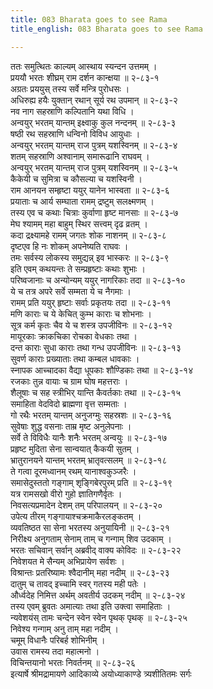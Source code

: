 ```yaml
---
title: 083 Bharata goes to see Rama
title_english: 083 Bharata goes to see Rama

---
```

ततः समुत्थितः काल्यम् आस्थाय स्यन्दन उत्तमम् ।  
प्रययौ भरतः शीघ्रम् राम दर्शन कान्क्षया ॥ २-८३-१  
अग्रतः प्रययुस् तस्य सर्वे मन्त्रि पुरोधसः ।  
अधिरुह्य हयैः युक्तान् रथान् सूर्य रथ उपमान् ॥ २-८३-२  
नव नाग सहस्राणि कल्पितानि यथा विधि ।  
अन्वयुर् भरतम् यान्तम् इक्ष्वाकु कुल नन्दनम् ॥ २-८३-३  
षष्ठी रथ सहस्राणि धन्विनो विविध आयुधाः ।  
अन्वयुर् भरतम् यान्तम् राज पुत्रम् यशस्विनम् ॥ २-८३-४  
शतम् सहस्राणि अश्वानाम् समारूढानि राघवम् ।  
अन्वयुर् भरतम् यान्तम् राज पुत्रम् यशस्विनम् ॥ २-८३-५  
कैकेयी च सुमित्रा च कौसल्या च यशस्विनी ।  
राम आनयन सम्हृष्टा ययुर् यानेन भास्वता ॥ २-८३-६  
प्रयाताः च आर्य सम्घाता रामम् द्रष्टुम् सलक्ष्मणम् ।  
तस्य एव च कथाः चित्राः कुर्वाणा हृष्ट मानसाः ॥ २-८३-७  
मेघ श्यामम् महा बाहुम् स्थिर सत्त्वम् दृढ व्रतम् ।  
कदा द्रक्ष्यामहे रामम् जगतः शोक नाशनम् ॥ २-८३-८  
दृष्टएव हि नः शोकम् अपनेष्यति राघवः ।  
तमः सर्वस्य लोकस्य समुद्यन्न् इव भास्करः ॥ २-८३-९  
इति एवम् कथयन्तः ते सम्प्रहृष्टाः कथाः शुभाः ।  
परिष्वजानाः च अन्योन्यम् ययुर् नागरिकाः तदा ॥ २-८३-१०  
ये च तत्र अपरे सर्वे सम्मता ये च नैगमाः ।  
रामम् प्रति ययुर् हृष्टाः सर्वाः प्रकृतयः तदा ॥ २-८३-११  
मणि काराः च ये केचित् कुम्भ काराः च शोभनाः ।  
सूत्र कर्म कृतः चैव ये च शस्त्र उपजीविनः ॥ २-८३-१२  
मायूरकाः क्राकचिका रोचका वेधकाः तथा ।  
दन्त काराः सुधा काराः तथा गन्ध उपजीविनः ॥ २-८३-१३  
सुवर्ण काराः प्रख्याताः तथा कम्बल धावकाः ।  
स्नापक आच्चादका वैद्या धूपकाः शौण्डिकाः तथा ॥ २-८३-१४  
रजकाः तुन्न वायाः च ग्राम घोष महत्तराः ।  
शैलूषाः च सह स्त्रीभिर् यान्ति कैवर्तकाः तथा ॥ २-८३-१५  
समाहिता वेदविदो ब्राह्मणा वृत्त सम्मताः ।  
गो रथैः भरतम् यान्तम् अनुजग्मुः सहस्रशः ॥ २-८३-१६  
सुवेषाः शुद्ध वसनाः ताम्र मृष्ट अनुलेपनाः ।  
सर्वे ते विविधैः यानैः शनैः भरतम् अन्वयुः ॥ २-८३-१७  
प्रहृष्ट मुदिता सेना सान्वयात् कैकयी सुतम् ।  
भ्रातुरानयने यान्तम् भरतम् भ्रातृवत्सलम् ॥ २-८३-१८  
ते गत्वा दूरमध्वानम् रथम् यानाश्वकुञ्जरैः ।  
समासेदुस्ततो गङ्गाम् शृङ्गिबेरपुरम् प्रति ॥ २-८३-१९  
यत्र रामसखो वीरो गुहो ज्ञातिगणैर्वृतः ।  
निवसत्यप्रमादेन देशम् तम् परिपालयन् ॥ २-८३-२०  
उपेत्य तीरम् गङ्गायाश्चक्रमाकैरलङ्कतम् ।  
व्यवतिष्ठत सा सेना भरतस्य अनुयायिनी ॥ २-८३-२१  
निरीक्ष्य अनुगताम् सेनाम् ताम् च गन्गाम् शिव उदकाम् ।  
भरतः सचिवान् सर्वान् अब्रवीद् वाक्य कोविदः ॥ २-८३-२२  
निवेशयत मे सैन्यम् अभिप्रायेण सर्वशः ।  
विश्रान्तः प्रतरिष्यामः श्वैदानीम् महा नदीम् ॥ २-८३-२३  
दातुम् च तावद् इच्चामि स्वर् गतस्य मही पतेः ।  
और्ध्वदेह निमित्त अर्थम् अवतीर्य उदकम् नदीम् ॥ २-८३-२४  
तस्य एवम् ब्रुवतः अमात्याः तथा इति उक्त्वा समाहिताः ।  
न्यवेशयंस् तामः चन्देन स्वेन स्वेन पृथक् पृथक् ॥ २-८३-२५  
निवेश्य गन्गाम् अनु ताम् महा नदीम् ।  
चमूम् विधानैः परिबर्ह शोभिनीम् ।  
उवास रामस्य तदा महात्मनो ।  
विचिन्तयानो भरतः निवर्तनम् ॥ २-८३-२६  
इत्यार्षे श्रीमद्रामायणे आदिकाव्ये अयोध्याकाण्डे त्र्यशीतितमः सर्गः